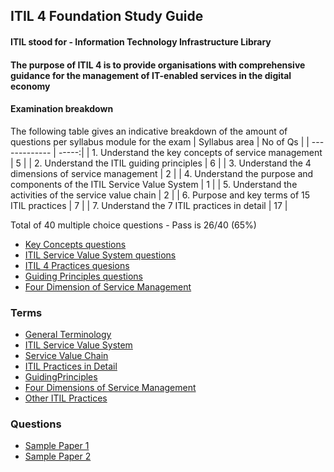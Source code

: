 ## ITIL 4 Foundation Study Guide
#### ITIL stood for - Information Technology Infrastructure Library
#### The purpose of ITIL 4 is to provide organisations with comprehensive guidance for the management of IT-enabled services in the digital economy

#### Examination breakdown
The following table gives an indicative breakdown of the amount of questions per syllabus module for the exam
| Syllabus area | No of Qs |
| ------------- | -----:|
| 1. Understand the key concepts of service management | 5 |
| 2. Understand the ITIL guiding principles | 6 |
| 3. Understand the 4 dimensions of service management | 2 |
| 4. Understand the purpose and components of the ITIL Service Value System | 1 |
| 5. Understand the activities of the service value chain | 2 |
| 6. Purpose and key terms of 15 ITIL practices | 7 |
| 7. Understand the 7 ITIL practices in detail | 17 |

Total of 40 multiple choice questions - Pass is 26/40 (65%)

- [Key Concepts questions](KeyConceptsQuesions.md)
- [ITIL Service Value System questions](ITILSVSQuestions.md)
- [ITIL 4 Practices quesions](ITIL4PracticesQuesions.md)
- [Guiding Principles questions](GuidingPrinciplesQuestions.md)
- [Four Dimension of Service Management](FourDimensionsOfSMQuestions.md)

### Terms

- [General Terminology](GeneralTerminology.md)
- [ITIL Service Value System](ITILServiceValueSystem.md)
- [Service Value Chain](ServiceValueChain.md)
- [ITIL Practices in Detail](ITILPracticesInDetail.md)
- [GuidingPrinciples](GuidingPrinciples.md)
- [Four Dimensions of Service Management](FourDimensionsOfSM.md)
- [Other ITIL Practices](OtherITILPractices.md)

### Questions

- [Sample Paper 1](SamplePaper1.md)
- [Sample Paper 2](SamplePaper2.md)
